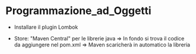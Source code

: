 # Programmazione_ad_Oggetti

- Installare il plugin Lombok

- Store: "Maven Central" per le librerie java => In fondo si trova il codice da aggiungere nel pom.xml
   => Maven scaricherà in automatico la libreria